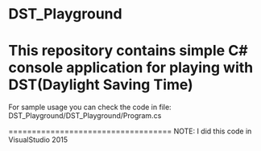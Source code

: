 # DST_Playground
This repository contains simple C# console application for playing with DST(Daylight Saving Time)
===================================

For sample usage you can check the code in file:  
     DST_Playground/DST_Playground/Program.cs

===================================
NOTE: I did this code in VisualStudio 2015
